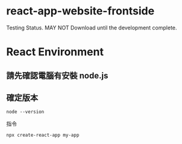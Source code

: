# react-app-website-frontside
Testing Status. MAY NOT Download until the development complete.
# React Environment 

請先確認電腦有安裝 node.js 
---
## 確定版本
```
node --version
```
指令
``` 
npx create-react-app my-app
```
